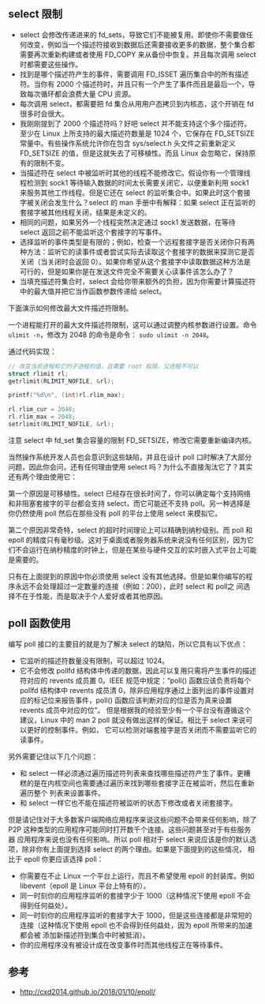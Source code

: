 ## select 限制

- select 会修改传递进来的 fd_sets，导致它们不能被复用。即使你不需要做任何改变，例如当一个描述符接收到数据后还需要接收更多的数据，整个集合都需要再次重新构建或者使用 FD_COPY 来从备份中恢复。并且每次调用 select 时都需要这些操作。
- 找到是哪个描述符产生的事件，需要调用 FD_ISSET 遍历集合中的所有描述符。当你有 2000 个描述符时，并且只有一个产生了事件而且是最后一个，导致每次循环都会浪费大量 CPU 资源。
- 每次调用 select，都需要把 fd 集合从⽤用户态拷贝到内核态，这个开销在 fd 很多时会很大。
- 我刚刚提到了 2000 个描述符吗？好吧 select 并不能支持这个多个描述符。至少在 Linux 上所支持的最大描述符数量是 1024 个，它保存在 FD_SETSIZE 常量中。有些操作系统允许你在包含 sys/select.h 头文件之前重新定义 FD_SETSIZE 的值，但是这就失去了可移植性。而且 Linux 会忽略它，保持原有的限制不变。
- 当描述符在 select 中被监听时其他的线程不能修改它。假设你有一个管理线程检测到 sock1 等待输入数据的时间太长需要关闭它，以便重新利用 sock1 来服务其他工作线程。但是它还在 select 的监听集合中。如果此时这个套接字被关闭会发生什么？select 的 man 手册中有解释：如果 select 正在监听的套接字被其他线程关闭，结果是未定义的。
- 相同的问题，如果另外一个线程突然决定通过 sock1 发送数据，在等待 select 返回之前不能监听这个套接字的写事件。
- 选择监听的事件类型是有限的；例如，检查一个远程套接字是否关闭你只有两种方法：监听它的读事件或者尝试实际去读取这个套接字的数据来探测它是否关闭（当关闭时会返回 0）。如果你希望从这个套接字中读取数据这种方法是可行的，但是如果你是在发送文件完全不需要关心读事件该怎么办了？
- 当填充描述符集合时，select 会给你带来额外的负担，因为你需要计算描述符中的最大值并把它当作函数参数传递给 select。

下面演示如何修改最大文件描述符限制。

一个进程能打开的最大文件描述符限制，这可以通过调整内核参数进行设置。命令`ulimit -n`，修改为 2048 的命令是命令： `sudo ulimit -n 2048`。

通过代码实现：

```c
// 改变当前进程和它的子进程的值，且需要 root 权限，父进程不可以
struct rlimit rl;
getrlimit(RLIMIT_NOFILE, &rl);

printf("%d\n", (int)rl.rlim_max);

rl.rlim_cur = 2048;
rl.rlim_max = 2048;
setrlimit(RLIMIT_NOFILE, &rl);
```

注意 select 中 fd_set 集合容量的限制 FD_SETSIZE，修改它需要重新编译内核。

当然操作系统开发人员也会意识到这些缺陷，并且在设计 poll 口时解决了大部分问题，因此你会问，还有任何理由使用 select 吗？为什么不直接淘汰它了？其实还有两个理由使用它：

第一个原因是可移植性。select 已经存在很长时间了，你可以确定每个支持网络和非阻塞套接字的平台都会支持 select，而它可能还不支持 poll。另一种选择是你仍然使用 poll 然后在那些没有 poll 的平台上使用 select 来模拟它。

第二个原因非常奇特，select 的超时时间理论上可以精确到纳秒级别。而 poll 和 epoll 的精度只有毫秒级。这对于桌面或者服务器系统来说没有任何区别，因为它们不会运行在纳秒精度的时钟上，但是在某些与硬件交互的实时嵌入式平台上可能是需要的。

只有在上面提到的原因中你必须使用 select 没有其他选择。但是如果你编写的程序永远不会处理超过一定数量的连接（例如：200），此时 select 和 poll之 间选择不在于性能，而是取决于个人爱好或者其他原因。

## poll 函数使用

编写 poll 接口的主要目的就是为了解决 select 的缺陷，所以它具有以下优点：

- 它监听的描述符数量没有限制，可以超过 1024。
- 它不会修改 pollfd 结构体中传递的数据，因此可以复用只需将产生事件的描述符对应的 revents 成员置 0。IEEE 规范中规定：“poll() 函数应该负责将每个 pollfd 
结构体中 revents 成员清 0，除非应用程序通过上面列出的事件设置对应的标记位来报告事件，poll() 函数应该判断对应的位是否为真来设置 revents 成员中对应的位”。
但是根据我的经验至少有一个平台没有遵循这个建议，Linux 中的 man 2 poll 就没有做出这样的保证。相比于 select 来说可以更好的控制事件。例如，
它可以检测对端套接字是否关闭而不需要监听它的读事件。

另外需要记住以下几个问题：

- 和 select 一样必须通过遍历描述符列表来查找哪些描述符产生了事件。更糟糕的是在内核空间也需要通过遍历来找到哪些套接字正在被监听，然后在重新遍历整个
列表来设置事件。
- 和 select 一样它也不能在描述符被监听的状态下修改或者关闭套接字。

但是请记住对于大多数客户端网络应用程序来说这些问题不会带来任何影响，除了 P2P 这种类型的应用程序可能同时打开数千个连接。这些问题甚至对于有些服务器
应用程序来说也没有任何影响。所以 poll 相对于 select 来说应该是你的默认选项，除非你有上面提到选择 select 的两个理由。如果是下面提到的这些情况，
相比于 epoll 你更应该选择 poll：

- 你需要在不止 Linux 一个平台上运行，而且不希望使用 epoll 的封装库。例如 libevent（epoll 是 Linux 平台上特有的）。
- 同一时刻你的应用程序监听的套接字少于 1000（这种情况下使用 epoll 不会得到任何益处）。
- 同一时刻你的应用程序监听的套接字大于 1000，但是这些连接都是非常短的连接（这种情况下使用 epoll 也不会得到任何益处，因为 epoll 所带来的加速都会被
添加新描述符到集合中时被抵消）。
- 你的应用程序没有被设计成在改变事件时而其他线程正在等待事件。

## 参考

- <http://cxd2014.github.io/2018/01/10/epoll/>
